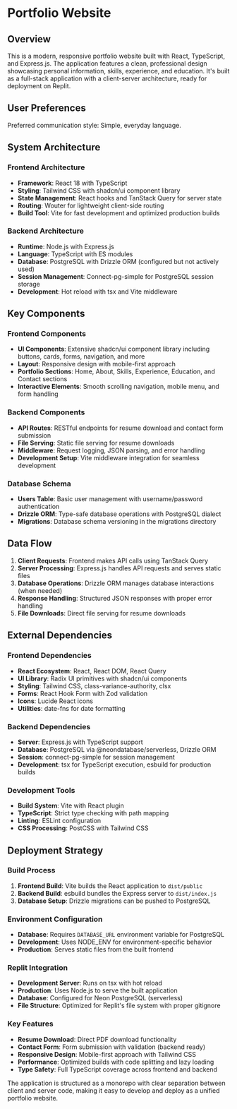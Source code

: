 # Portfolio Website

## Overview

This is a modern, responsive portfolio website built with React, TypeScript, and Express.js. The application features a clean, professional design showcasing personal information, skills, experience, and education. It's built as a full-stack application with a client-server architecture, ready for deployment on Replit.

## User Preferences

Preferred communication style: Simple, everyday language.

## System Architecture

### Frontend Architecture
- **Framework**: React 18 with TypeScript
- **Styling**: Tailwind CSS with shadcn/ui component library
- **State Management**: React hooks and TanStack Query for server state
- **Routing**: Wouter for lightweight client-side routing
- **Build Tool**: Vite for fast development and optimized production builds

### Backend Architecture
- **Runtime**: Node.js with Express.js
- **Language**: TypeScript with ES modules
- **Database**: PostgreSQL with Drizzle ORM (configured but not actively used)
- **Session Management**: Connect-pg-simple for PostgreSQL session storage
- **Development**: Hot reload with tsx and Vite middleware

## Key Components

### Frontend Components
- **UI Components**: Extensive shadcn/ui component library including buttons, cards, forms, navigation, and more
- **Layout**: Responsive design with mobile-first approach
- **Portfolio Sections**: Home, About, Skills, Experience, Education, and Contact sections
- **Interactive Elements**: Smooth scrolling navigation, mobile menu, and form handling

### Backend Components
- **API Routes**: RESTful endpoints for resume download and contact form submission
- **File Serving**: Static file serving for resume downloads
- **Middleware**: Request logging, JSON parsing, and error handling
- **Development Setup**: Vite middleware integration for seamless development

### Database Schema
- **Users Table**: Basic user management with username/password authentication
- **Drizzle ORM**: Type-safe database operations with PostgreSQL dialect
- **Migrations**: Database schema versioning in the migrations directory

## Data Flow

1. **Client Requests**: Frontend makes API calls using TanStack Query
2. **Server Processing**: Express.js handles API requests and serves static files
3. **Database Operations**: Drizzle ORM manages database interactions (when needed)
4. **Response Handling**: Structured JSON responses with proper error handling
5. **File Downloads**: Direct file serving for resume downloads

## External Dependencies

### Frontend Dependencies
- **React Ecosystem**: React, React DOM, React Query
- **UI Library**: Radix UI primitives with shadcn/ui components
- **Styling**: Tailwind CSS, class-variance-authority, clsx
- **Forms**: React Hook Form with Zod validation
- **Icons**: Lucide React icons
- **Utilities**: date-fns for date formatting

### Backend Dependencies
- **Server**: Express.js with TypeScript support
- **Database**: PostgreSQL via @neondatabase/serverless, Drizzle ORM
- **Session**: connect-pg-simple for session management
- **Development**: tsx for TypeScript execution, esbuild for production builds

### Development Tools
- **Build System**: Vite with React plugin
- **TypeScript**: Strict type checking with path mapping
- **Linting**: ESLint configuration
- **CSS Processing**: PostCSS with Tailwind CSS

## Deployment Strategy

### Build Process
1. **Frontend Build**: Vite builds the React application to `dist/public`
2. **Backend Build**: esbuild bundles the Express server to `dist/index.js`
3. **Database Setup**: Drizzle migrations can be pushed to PostgreSQL

### Environment Configuration
- **Database**: Requires `DATABASE_URL` environment variable for PostgreSQL
- **Development**: Uses NODE_ENV for environment-specific behavior
- **Production**: Serves static files from the built frontend

### Replit Integration
- **Development Server**: Runs on tsx with hot reload
- **Production**: Uses Node.js to serve the built application
- **Database**: Configured for Neon PostgreSQL (serverless)
- **File Structure**: Optimized for Replit's file system with proper gitignore

### Key Features
- **Resume Download**: Direct PDF download functionality
- **Contact Form**: Form submission with validation (backend ready)
- **Responsive Design**: Mobile-first approach with Tailwind CSS
- **Performance**: Optimized builds with code splitting and lazy loading
- **Type Safety**: Full TypeScript coverage across frontend and backend

The application is structured as a monorepo with clear separation between client and server code, making it easy to develop and deploy as a unified portfolio website.